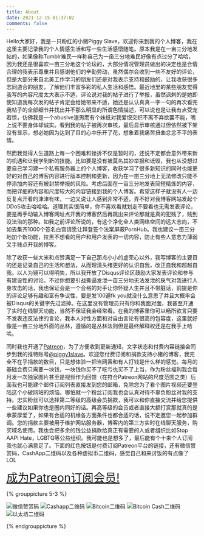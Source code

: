 ```yaml
---
title: About
date: 2021-12-15 01:37:02
comments: false
---
```


Hello大家好，我是一只粉红的小猪Piggy Slave，欢迎你来到我的个人博客，我在这里主要记录我的个人情感生活和写一些生活感悟随笔。原本我是在一亩三分地发帖的，如果像称Tumblr难民一样称自己为一亩三分地难民好像有点过分了哈哈，因为我还是很喜欢一亩三分地这个论坛的，大部分情况管理员做出的决定也是合情合理的我表示尊重并且感谢他们的辛勤劳动，虽然偶尔会收到一些不友好的评论，但是大部分来自北美工作学习的朋友们还是对我表示支持和鼓励的，让我收获很多志同道合的朋友，了解他们丰富多彩的私人生活和感悟。最近地里的某些朋友觉得我写的内容尺度太大表示不适，评论说对我的帖子进行了举报，虽然讽刺的是她即使知道我每次发的帖子肯定会给她带来不适，她还是认认真真一字一句的再次看完我帖子的全部细节并找出并不那么明显的所谓色情描述，可以说也是让我有点受宠若惊，仿佛我是一个abusive渣男而有个妹纸对我爱恨交织不离不弃欲罢不能，嘴上说不要身体却诚实。看到我的帖子被再次审核，最后显示审核通过但依然被下架没有显示，想必她因为达到了目的心中乐开了花，想象着我痛苦扭曲忿忿不平的表情。

然而我觉得人生道路上每一个困难和挫折不仅是暂时的，还说不定都会意外带来新的机遇和让我学到新的技能。比如要是没有被莫名其妙举报和诋毁，我也从没想过要自己学习建一个私有服务器上的个人博客，收获学习了很多新知识的同时也能更好的对自己的博客内容进行版本控制和更新，因为在一亩三分地上无法修改只能不停添加内容还有被封禁举报的风险。考虑后面在一亩三分地发表简短精炼的内容，而把详细的内容和尺度较大的内容链接到我的个人博客。希望这样子就没有人一边反复点开看的津津有味，一边又说让人感到非常不适，弄不好对我博客网站发起个DDoS攻击哈哈哈。道理其实很简单，你不喜欢看就划走不要看也无需发表评论，要是再手动输入博客网址点开我的博客然后再跳出来评论那就是真的犯贱了，贱到没法治的那种。如我之前评论所说的，有这个净化全人类网络空间的远大志向，不如去集齐1000个签名白宫请愿让拜登签个法案屏蔽PornHub。我也建议一亩三分地加个新功能，拉黑不想看的用户和用户发表的一切内容，防止有些人意志力薄弱又手贱点开我的博客。

除了收获一些大米和点赞满足一下自己那点小小的虚荣心以外，我写博客的主要目的还是记录自己的生活和想法，从而理清头绪更好的认识自我，改正自我和超越自我。以人为镜可以得明失，所以我开放了Disqus评论区鼓励大家发表评论和参与有建设性的讨论。不过你想要引战撕逼发泄一亩三分地无法发泄的戾气对我进行人身攻击的话，我也保证会是一个合格的对手让你怀疑人生并且不带脏话，前提是你的评论足够有趣和富有争议性，要是发100遍fk you就没什么意思了并且大概率会被Disqus的关键字先过滤掉。在这里没有管理员只有你和我面对面，我甚至开通了实时在线聊天功能，当然不保证我会经常看。在我的博客里你可以畅所欲言只要不发表违反法律的言论，我本人对性方面和对自由言论有很高的包容度，这里就好像是一亩三分地外面的丛林，遵循的是丛林法则但是最终解释权还是在我手上哈哈。

同时我也开通了[Patreon](https://www.patreon.com/bePatron?u=66277088)，为了方便收到更新通知，文字状态和付费内容链接会同步到我的推特账号[@piggy1slave](https://www.twitter.com/piggy1slave)。欢迎您付费订阅和捐款支持小猪的博客，我完全不在乎捐款的数目，只是想体验一把当网黄和有人打钱是什么样的感觉。每月的基础会费只需要一块钱，一块钱你买不了吃亏也买不了上当，作为粉丝福利我会每月发一次独家图片甚至是视频作为回馈（在符合Patreon网站的尺度范围之类）后面我也可能建个邮件订阅列表直接发到您的邮箱，免除您为了看个图片视频还要登陆这个小破网站的烦恼。哪怕就一个粉丝订阅我也会认真对待不辜负粉丝对我的支持。忠实粉丝可以选择第二等级的高级会员捐款，我可以和你直接交流并给您提供一些建议如果你也是圈内同好的话。再高等级的会员或者直接大额打赏那就真的是承蒙厚爱了，如果有合适的机缘各方面条件也都合适的话，说不定邀您一起参加群调。您的捐款主要被用于维护网站服务器，博客内的第三方实时在线聊天服务，购买域名使用。我也会把多余的钱公益捐款给真正有需要的人或者组织比如Stop AAPI Hate，LGBTQ等公益组织。我可能也是想多了，最后能有个十来个人订阅我也就心满意足了。下面的红色按钮是付费订阅Patreon平台的链接，还有微信赞赏码，CashApp二维码以及各种虚拟币二维码，感觉自己和来讨饭的有点像了LOL



<a style="font-size:30px" href="https://www.patreon.com/bePatron?u=66277088" data-patreon-widget-type="become-patron-button">成为Patreon订阅会员!</a><script async src="https://c6.patreon.com/becomePatronButton.bundle.js"></script>


{% grouppicture 5-3 %}

![](/images/wechat_donation_qrcode.jpg "微信赞赏码")
![](/images/cashapp_qrcode.jpg "Cashapp二维码")
![](/images/btc_qrcode.png "Bitcoin二维码")
![](/images/bch_qrcode.png "Bitcoin Cash二维码")
![](/images/eth_qrcode.png "以太坊二维码")

{% endgrouppicture %}

